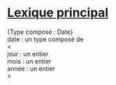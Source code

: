 # <ins>Lexique principal</ins>

<p>
{Type composé : Date}<br>
date : un type composé de<br>
<<br>
  jour : un entier<br>
  mois : un entier<br>
  année : un entier<br>
><br>
</p>
